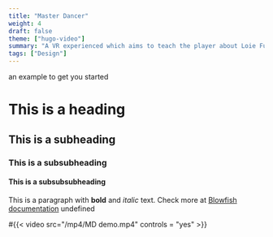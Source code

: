 ```yaml
---
title: "Master Dancer"
weight: 4
draft: false
theme: ["hugo-video"]
summary: "A VR experienced which aims to teach the player about Loie Fuller, and to become a Master Dancer"
tags: ["Design"]
---
```

 an example to get you started
# This is a heading
## This is a subheading
### This is a subsubheading
#### This is a subsubsubheading
This is a paragraph with **bold** and *italic* text.
Check more at [Blowfish documentation](https://blowfish.page/)
undefined


#{{< video src="/mp4/MD demo.mp4" controls = "yes" >}}
